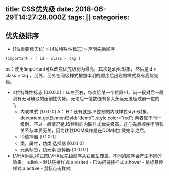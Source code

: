 
title: CSS优先级
date: 2018-06-29T14:27:28.000Z
tags: []
categories: 
---
## <a name="t0ngis"></a>优先级排序

* [1位重要标志位] > [4位特殊性标志] > 声明先后顺序

```Bash
!important > [ id > class > tag ]
```

ps：使用!important可以改变优先级别为最高，其次是style对象，然后是id > class > tag ，另外，另外在同级样式按照申明的顺序后出现的样式具有高优先级。

* 4位特殊性标志 [0.0.0.0]：从左至右，每次给某一个位置+1，前一段对后一段具有无可辩驳的压倒性优势。无论后一位数值有多大永远无法超过前一位的1。
    * 内联样式 [1.0.0.0]
        A：
        B：还有就是JS控制的内联样式style对象，document.getElementById("demo").style.color="red";
        两者属于同一级别，不过一般情况是JS控制的内联样式优先级高，这与先后顺序申明有关系与本质无关，因为往往DOM操作是在DOM树加载完毕之后。
    * ID选择器 [0.1.0.0]
    * 类，属性，伪类 选择器 [0.0.1.0]
    * 元素标签，伪元素 选择器 [0.0.0.1]
* LVHA伪类,样式按LVHA优先级顺序从右至左覆盖，不同的顺序会产生不同的效果。
    a:link - 默认链接样式
    a:visited - 已访问链接样式
    a:hover - 鼠标悬停样式
    a:active - 鼠标点击样式


